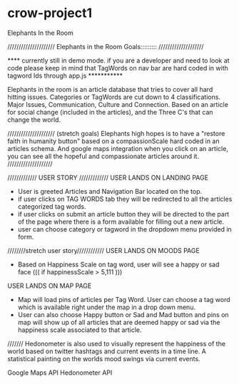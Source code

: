 # crow-project1
Elephants In the Room

/////////////////////
Elephants in the Room Goals:::::::::
////////////////////

**** currently still in demo mode. if you are a developer and need to look at code please keep in mind that TagWords on nav bar are hard coded in with tagword Ids through app.js ***********


Elephants in the room is an article database that tries to cover all hard hitting issues.
Categories or TagWords are cut down to 4 classifications.
Major Issues, Communication, Culture and Connection.
Based on an article for social change (included in the articles), and the Three C's that can change the world.


///////////////////// (stretch goals)
Elephants high hopes is to have a "restore faith in humanity button" based on a compassionScale hard coded in an articles schema.
And google maps integration when you click on an article, you can see all the hopeful and compassionate articles around it.
////////////////////



/////////////
USER STORY
/////////////
USER LANDS ON LANDING PAGE
- User is greeted Articles and Navigation Bar located on the top.
- if user clicks on TAG WORDS tab they will be redirected to all the articles categorized tag words.
- if user clicks on submit an article button they will be directed to the part of the page where there is a form available for filling out a new article.
- user can choose category or tagword in the dropdown menu provided in form.




////////stretch user story////////////
USER LANDS ON MOODS PAGE
- Based on Happiness Scale on tag word, user will see a happy or sad face
((( if happinessScale > 5,111 )))

USER LANDS ON MAP PAGE
- Map will load pins of articles per Tag Word.  User can choose a tag word which is available right under the map in a drop down menu.
- User can also choose Happy button or Sad and Mad button and pins on map will show up of all articles that are deemed happy or sad via the happiness scale associated to that article.




/////// Hedonometer is also used to visually represent the happiness of the world based on twitter hashtags and current events in a time line. A statistical painting on the worlds mood swings via current events.








Google Maps API
Hedonometer API
